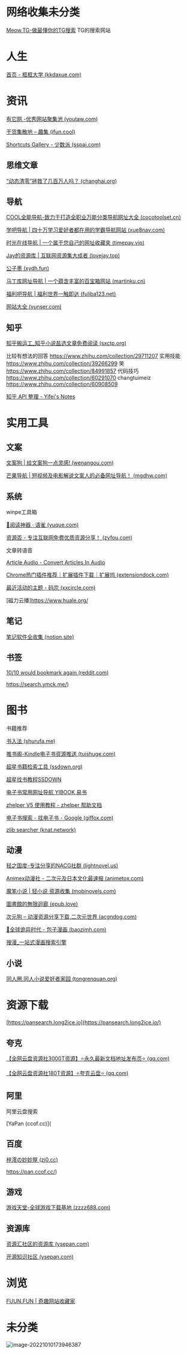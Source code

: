 # 网络收集未分类



[Meow.TG-做最懂你的TG搜索](https://meow.tg/) TG的搜索网站



# 人生

[首页 - 框框大学 (kkdaxue.com)](https://www.kkdaxue.com/)



# 资讯

[有它网 -优秀网站聚集池 (youtaw.com)](https://www.youtaw.com/)

[干货集散地 – 趣集 (ifun.cool)](https://ifun.cool/category/ganhuojisandi)

[Shortcuts Gallery - 少数派 (sspai.com)](https://shortcuts.sspai.com/)



## 思维文章

[“动态清零”拯救了几百万人吗？ (changhai.org)](https://www.changhai.org/articles/miscellaneous/comments/ZeroCovid.php)

## 导航

[COOL全能导航-致力于打造全职业万能分类导航网址大全 (cocotoolset.cn)](http://nav.cocotoolset.cn/)

[学吧导航 | 四十万学习爱好者都在用的学霸导航网站 (xue8nav.com)](https://www.xue8nav.com/)

[时光在线导航 | 一个属于您自己的网址收藏夹 (timepay.vip)](https://timepay.vip/)

[Jay的资源库 | 互联网资源集大成者 (lovejay.top)](https://www.lovejay.top/)

[公子墨 (xydh.fun)](https://xydh.fun/公子墨)

[马丁库网址导航 | 一个蕴含丰富的百宝箱网站 (martinku.cn)](https://www.martinku.cn/)

[福利吧导航 | 福利世界一触即达 (fuliba123.net)](https://fuliba123.net/)

[网站大全 (yunser.com)](https://nav.yunser.com/sites)

## 知乎

[知乎搬运工_知乎小说盐选文章免费阅读 (sxctp.org)](https://www.sxctp.org/)

比较有想法的回答
https://www.zhihu.com/collection/29711207
实用技能
https://www.zhihu.com/collection/39266299
笑
https://www.zhihu.com/collection/84991857
代码技巧
https://www.zhihu.com/collection/60291070
changtuimeiz
https://www.zhihu.com/collection/60908509

[知乎 API 整理 - Yifei's Notes](https://yifei.me/note/460)



# 实用工具

## 文案

[文案狗 | 给文案狗一点灵感! (wenangou.com)](http://www.wenangou.com/)

[芒果导航 | 短视频及电影解说文案人的必备网址导航！ (mgdhw.com)](https://www.mgdhw.com/)

## 系统

winpe工具箱



[📖阅读神器 · 语雀 (yuque.com)](https://www.yuque.com/eureka007/ziyuan/wdwef7)

[资源否 - 专注互联网免费优质资源分享！ (zyfou.com)](https://www.zyfou.com/)

文章转语音

[Article Audio - Convert Articles In Audio](https://article.audio/)



[Chrome热门插件推荐｜扩展插件下载｜扩展坞 (extensiondock.com)](https://extensiondock.com/cn)

[最近活动的主题 - 码宗 (xxcircle.com)](https://www.xxcircle.com/)



[磁力云播]https://www.huale.org/

## 笔记

[笔记软件全收集 (notion.site)](https://leon21.notion.site/02f5e85d06674d988ae5072f49f29863)



## 书签

[10/10 would bookmark again (reddit.com)](https://www.reddit.com/r/InternetIsBeautiful/)



https://search.ymck.me/)



# 图书

书籍推荐

[书入法 (shurufa.me)](http://www.shurufa.me/)

[推书阁-Kindle电子书资源推送 (tuishuge.com)](http://www.tuishuge.com/)

[超星书籍检索工具 (ssdown.org)](https://beta.ssdown.org/search/2022)

[超星找书教程SSDOWN](https://ssdown.org/blog/quick/)

[电子书常用网址导航 YIBOOK 易书](https://nav.yibook.org/)

[zhelper V5 使用教程 - zhelper 帮助文档](https://docs.zhelper.de/v5/)

[电子书搜索 - 找电子书 - Google (giffox.com)](https://www.giffox.com/)

[zlib searcher (knat.network)](https://zlib.knat.network/)



## 动漫

[轻之国度-专注分享的NACG社群 (lightnovel.us)](https://www.lightnovel.us/)

[Animex动漫社 - 二次元及日本文化最速报 (animetox.com)](http://www.animetox.com/)

[魔笔小说 | 轻小说 资源收集 (mobinovels.com)](https://www.mobinovels.com/)

[圖書館的無限迴廊 (epub.love)](https://epub.love/wp/)

[次元狗 – 动漫资源分享下载,二次元世界 (acgndog.com)](https://www.acgndog.com/)

[🍛全球诡异时代 - 包子漫画 (baozimh.com)](https://cn.baozimh.com/comic/quanqiuguiyishidai-heibaichayuanzhuqixiaoguai_h)

[搜漫_一站式漫画搜索引擎](https://www.soman.com/)



## 小说

[同人圈,同人小说爱好者家园 (tongrenquan.org)](https://www.tongrenquan.org/)



# 资源下载

[https://pansearch.long2ice.io](https://pansearch.long2ice.io/)

## 夸克

[【全网云盘资源社3000T资源】⭐永久最新文档地址发布页⭐ (qq.com)](https://docs.qq.com/sheet/DR1FTQW5odWd5ek9F?tab=BB08J2)

[【全网云盘资源社180T资源】⭐夸克云盘⭐ (qq.com)](https://docs.qq.com/sheet/DR3NSSXdnc2Vxb3pS?tab=BB08J2)





## 阿里

阿里云盘搜索

[YaPan (ccof.cc)](

## 百度

[梓澪の妙妙屋 (zi0.cc)](https://zi0.cc/)

https://pan.ccof.cc/)



## 游戏

[游戏天堂-全球游戏下载基地 (zzzz688.com)](https://www.zzzz688.com/)



## 资源库

[资源汇社区的资源库 (ysepan.com)](http://ziyuanhuishequ.ysepan.com/)





[开源知识社区 (ysepan.com)](http://kysq.ysepan.com/)



# 浏览

[FUUN.FUN | 奇趣网站收藏家](https://fuun.fun/)









# 未分类























![image-20221010173946387](https://cdn.jsdelivr.net/gh/smartdoublej/note-img/image-20221010173946387.png)
